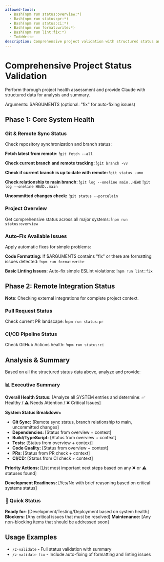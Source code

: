 ```yaml
---
allowed-tools:
  - Bash(npm run status:overview:*)
  - Bash(npm run status:pr:*)
  - Bash(npm run status:ci:*)
  - Bash(npm run format:write:*)
  - Bash(npm run lint:fix:*)
  - TodoWrite
description: Comprehensive project validation with structured status analysis and summary
---
```


# Comprehensive Project Status Validation

Perform thorough project health assessment and provide Claude with structured data for analysis and summary.

Arguments: $ARGUMENTS (optional: "fix" for auto-fixing issues)

## Phase 1: Core System Health

### Git & Remote Sync Status

Check repository synchronization and branch status:

**Fetch latest from remote:**
!`git fetch --all`

**Check current branch and remote tracking:**
!`git branch -vv`

**Check if current branch is up to date with remote:**
!`git status -uno`

**Check relationship to main branch:**
!`git log --oneline main..HEAD`
!`git log --oneline HEAD..main`

**Uncommitted changes check:**
!`git status --porcelain`

### Project Overview

Get comprehensive status across all major systems:
!`npm run status:overview`

### Auto-Fix Available Issues

Apply automatic fixes for simple problems:

**Code Formatting:**
If $ARGUMENTS contains "fix" or there are formatting issues detected:
!`npm run format:write`

**Basic Linting Issues:**
Auto-fix simple ESLint violations:
!`npm run lint:fix`

## Phase 2: Remote Integration Status

**Note**: Checking external integrations for complete project context.

### Pull Request Status

Check current PR landscape:
!`npm run status:pr`

### CI/CD Pipeline Status

Check GitHub Actions health:
!`npm run status:ci`

## Analysis & Summary

Based on all the structured status data above, analyze and provide:

### 📊 Executive Summary

**Overall Health Status:** [Analyze all SYSTEM entries and determine: ✅ Healthy / ⚠️ Needs Attention / ❌ Critical Issues]

**System Status Breakdown:**

- **Git Sync:** [Remote sync status, branch relationship to main, uncommitted changes]
- **Dependencies:** [Status from overview + context]
- **Build/TypeScript:** [Status from overview + context]
- **Tests:** [Status from overview + context]
- **Code Quality:** [Status from overview + context]
- **PRs:** [Status from PR check + context]
- **CI/CD:** [Status from CI check + context]

**Priority Actions:** [List most important next steps based on any ❌ or ⚠️ statuses found]

**Development Readiness:** [Yes/No with brief reasoning based on critical systems status]

### 🚀 Quick Status

**Ready for:** [Development/Testing/Deployment based on system health]
**Blockers:** [Any critical issues that must be resolved]
**Maintenance:** [Any non-blocking items that should be addressed soon]

## Usage Examples

- `/z-validate` - Full status validation with summary
- `/z-validate fix` - Include auto-fixing of formatting and linting issues

